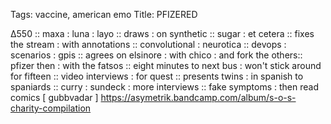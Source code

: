 Tags: vaccine, american emo
Title: PFIZERED
  
∆550 :: maxa : luna : layo :: draws : on synthetic :: sugar : et cetera :: fixes the stream : with annotations :: convolutional : neurotica :: devops : scenarios : gpis :: agrees on elsinore : with chico : and fork the others:: pfizer then : with the fatsos :: eight minutes to next bus : won't stick around for fifteen :: video interviews : for quest :: presents twins : in spanish to spaniards :: curry : sundeck : more interviews :: fake symptoms : then read comics
[ gubbvadar ]
<https://asymetrik.bandcamp.com/album/s-o-s-charity-compilation>
